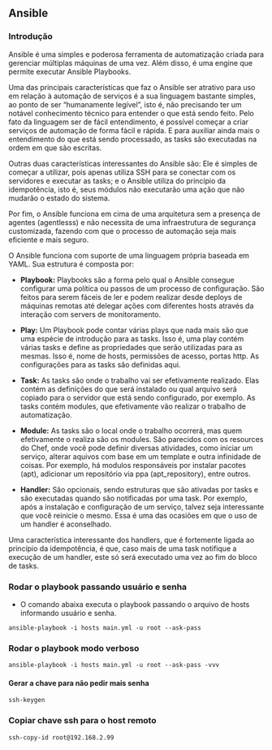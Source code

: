 ## Ansible

### Introdução

Ansible é uma simples e poderosa ferramenta de automatização criada para gerenciar múltiplas máquinas de uma vez. Além disso, é uma engine que permite executar Ansible Playbooks.

Uma das principais características que faz o Ansible ser atrativo para uso em relação à automação de serviços é a sua linguagem bastante simples, ao ponto de ser “humanamente legível”, isto é, não precisando ter um notável conhecimento técnico para entender o que está sendo feito. Pelo fato da linguagem ser de fácil entendimento, é possível começar a criar serviços de automação de forma fácil e rápida. E para auxiliar ainda mais o entendimento do que está sendo processado, as tasks são executadas na ordem em que são escritas.

Outras duas características interessantes do Ansible são: Ele é simples de começar a utilizar, pois apenas utiliza SSH para se conectar com os servidores e executar as tasks; e o Ansible utiliza do princípio da idempotência, isto é, seus módulos não executarão uma ação que não mudarão o estado do sistema.

Por fim, o Ansible funciona em cima de uma arquitetura sem a presença de agentes (agentlesss) e não necessita de uma infraestrutura de segurança customizada, fazendo com que o processo de automação seja mais eficiente e mais seguro.

O Ansible funciona com suporte de uma linguagem própria baseada em YAML. Sua estrutura é composta por:

* **Playbook:**
Playbooks são a forma pelo qual o Ansible consegue configurar uma política ou passos de um processo de configuração. São feitos para serem fáceis de ler e podem realizar desde deploys de máquinas remotas até delegar ações com diferentes hosts através da interação com servers de monitoramento.

* **Play:**
Um Playbook pode contar várias plays que nada mais são que uma espécie de introdução para as tasks. Isso é, uma play contém várias tasks e define as propriedades que serão utilizadas para as mesmas. Isso é, nome de hosts, permissões de acesso, portas http. As configurações para as tasks são definidas aqui.

* **Task:**
As tasks são onde o trabalho vai ser efetivamente realizado. Elas contém as definições do que será instalado ou qual arquivo será copiado para o servidor que está sendo configurado, por exemplo. As tasks contém modules, que efetivamente vão realizar o trabalho de automatização.

* **Module:**
As tasks são o local onde o trabalho ocorrerá, mas quem efetivamente o realiza são os modules. São parecidos com os resources do Chef, onde você pode definir diversas atividades, como iniciar um serviço, alterar aquivos com base em um template e outra infinidade de coisas. Por exemplo, há modulos responsáveis por instalar pacotes (apt), adicionar um repositório via ppa (apt_repository), entre outros.

* **Handler:**
São opcionais, sendo estruturas que são ativadas por tasks e são executadas quando são notificadas por uma task. Por exemplo, após a instalação e configuração de um serviço, talvez seja interessante que você reinicie o mesmo. Essa é uma das ocasiões em que o uso de um handler é aconselhado.

Uma característica interessante dos handlers, que é fortemente ligada ao princípio da idempotência, é que, caso mais de uma task notifique a execução de um handler, este só será executado uma vez ao fim do bloco de tasks.

### Rodar o playbook passando usuário e senha

* O comando abaixa executa o playbook passando o arquivo de hosts informando usuário e senha.
```
ansible-playbook -i hosts main.yml -u root --ask-pass
```

### Rodar o playbook modo verboso

```
ansible-playbook -i hosts main.yml -u root --ask-pass -vvv
```

#### Gerar a chave para não pedir mais senha
```
ssh-keygen
```
### Copiar chave ssh para o host remoto

```
ssh-copy-id root@192.168.2.99
```

